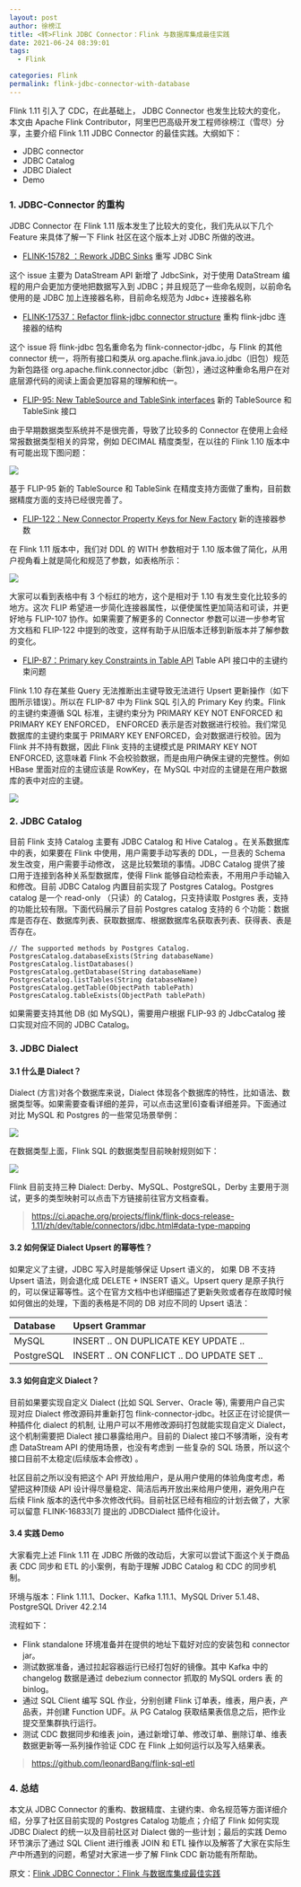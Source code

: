 ```yaml
---
layout: post
author: 徐榜江
title: <转>Flink JDBC Connector：Flink 与数据库集成最佳实践
date: 2021-06-24 08:39:01
tags:
  - Flink

categories: Flink
permalink: flink-jdbc-connector-with-database
---
```


Flink 1.11 引入了 CDC，在此基础上， JDBC Connector 也发生比较大的变化，本文由 Apache Flink Contributor，阿里巴巴高级开发工程师徐榜江（雪尽）分享，主要介绍 Flink 1.11 JDBC Connector 的最佳实践。大纲如下：
- JDBC connector
- JDBC Catalog
- JDBC Dialect
- Demo

### 1. JDBC-Connector 的重构

JDBC Connector 在 Flink 1.11 版本发生了比较大的变化，我们先从以下几个 Feature 来具体了解一下 Flink 社区在这个版本上对 JDBC 所做的改进。

- [FLINK-15782 ：Rework JDBC Sinks](https://issues.apache.org/jira/browse/FLINK-15782) 重写 JDBC Sink

这个 issue 主要为 DataStream API 新增了 JdbcSink，对于使用 DataStream 编程的用户会更加方便地把数据写入到 JDBC；并且规范了一些命名规则，以前命名使用的是 JDBC 加上连接器名称，目前命名规范为 Jdbc+ 连接器名称

- [FLINK-17537：Refactor flink-jdbc connector structure](https://issues.apache.org/jira/browse/FLINK-17537) 重构 flink-jdbc 连接器的结构

这个 issue 将 flink-jdbc 包名重命名为 flink-connector-jdbc，与 Flink 的其他 connector 统一，将所有接口和类从 org.apache.flink.java.io.jdbc（旧包）规范为新包路径 org.apache.flink.connector.jdbc（新包），通过这种重命名用户在对底层源代码的阅读上面会更加容易的理解和统一。

- [FLIP-95: New TableSource and TableSink interfaces](https://cwiki.apache.org/confluence/display/FLINK/FLIP-95%3A+New+TableSource+and+TableSink+interfaces) 新的 TableSource 和 TableSink 接口

由于早期数据类型系统并不是很完善，导致了比较多的 Connector 在使用上会经常报数据类型相关的异常，例如 DECIMAL 精度类型，在以往的 Flink 1.10 版本中有可能出现下图问题：

![](https://github.com/sjf0115/ImageBucket/blob/main/Flink/flink-jdbc-connector-with-database-1.png?raw=true)

基于 FLIP-95 新的 TableSource 和 TableSink 在精度支持方面做了重构，目前数据精度方面的支持已经很完善了。

- [FLIP-122：New Connector Property Keys for New Factory](https://cwiki.apache.org/confluence/display/FLINK/FLIP-122%3A+New+Connector+Property+Keys+for+New+Factory) 新的连接器参数

在 Flink 1.11 版本中，我们对 DDL 的 WITH 参数相对于 1.10 版本做了简化，从用户视角看上就是简化和规范了参数，如表格所示：

![](https://github.com/sjf0115/ImageBucket/blob/main/Flink/flink-jdbc-connector-with-database-2.png?raw=true)

大家可以看到表格中有 3 个标红的地方，这个是相对于 1.10 有发生变化比较多的地方。这次 FLIP 希望进一步简化连接器属性，以便使属性更加简洁和可读，并更好地与 FLIP-107 协作。如果需要了解更多的 Connector 参数可以进一步参考官方文档和 FLIP-122 中提到的改变，这样有助于从旧版本迁移到新版本并了解参数的变化。

- [FLIP-87：Primary key Constraints in Table API](https://cwiki.apache.org/confluence/display/FLINK/FLIP+87%3A+Primary+key+constraints+in+Table+API) Table API 接口中的主键约束问题

Flink 1.10 存在某些 Query 无法推断出主键导致无法进行 Upsert 更新操作（如下图所示错误）。所以在 FLIP-87 中为 Flink SQL 引入的 Primary Key 约束。Flink 的主键约束遵循 SQL 标准，主键约束分为 PRIMARY KEY NOT ENFORCED 和 PRIMARY KEY ENFORCED， ENFORCED 表示是否对数据进行校验。我们常见数据库的主键约束属于 PRIMARY KEY ENFORCED，会对数据进行校验。因为 Flink 并不持有数据，因此 Flink 支持的主键模式是 PRIMARY KEY NOT ENFORCED,  这意味着 Flink 不会校验数据，而是由用户确保主键的完整性。例如 HBase 里面对应的主键应该是 RowKey，在 MySQL 中对应的主键是在用户数据库的表中对应的主键。

![](https://github.com/sjf0115/ImageBucket/blob/main/Flink/flink-jdbc-connector-with-database-3.png?raw=true)

### 2. JDBC Catalog

目前 Flink 支持 Catalog 主要有 JDBC Catalog 和 Hive Catalog 。在关系数据库中的表，如果要在 Flink 中使用，用户需要手动写表的 DDL，一旦表的 Schema 发生改变，用户需要手动修改， 这是比较繁琐的事情。JDBC Catalog 提供了接口用于连接到各种关系型数据库，使得 Flink 能够自动检索表，不用用户手动输入和修改。目前 JDBC Catalog 内置目前实现了 Postgres Catalog。Postgres catalog 是一个 read-only （只读）的 Catalog，只支持读取 Postgres 表，支持的功能比较有限。下面代码展示了目前 Postgres catalog 支持的 6 个功能：数据库是否存在、数据库列表、获取数据库、根据数据库名获取表列表、获得表、表是否存在。
```
// The supported methods by Postgres Catalog.
PostgresCatalog.databaseExists(String databaseName)
PostgresCatalog.listDatabases()
PostgresCatalog.getDatabase(String databaseName)
PostgresCatalog.listTables(String databaseName)
PostgresCatalog.getTable(ObjectPath tablePath)
PostgresCatalog.tableExists(ObjectPath tablePath)
```
如果需要支持其他 DB (如 MySQL)，需要用户根据 FLIP-93 的 JdbcCatalog 接口实现对应不同的 JDBC Catalog。

### 3. JDBC Dialect

#### 3.1 什么是 Dialect？

Dialect (方言)对各个数据库来说，Dialect 体现各个数据库的特性，比如语法、数据类型等。如果需要查看详细的差异，可以点击这里[6]查看详细差异。下面通过对比 MySQL 和 Postgres 的一些常见场景举例：

![](https://github.com/sjf0115/ImageBucket/blob/main/Flink/flink-jdbc-connector-with-database-4.png?raw=true)

在数据类型上面，Flink SQL 的数据类型目前映射规则如下：

![](https://github.com/sjf0115/ImageBucket/blob/main/Flink/flink-jdbc-connector-with-database-5.png?raw=true)

Flink 目前支持三种 Dialect: Derby、MySQL、PostgreSQL，Derby 主要用于测试，更多的类型映射可以点击下方链接前往官方文档查看。

> https://ci.apache.org/projects/flink/flink-docs-release-1.11/zh/dev/table/connectors/jdbc.html#data-type-mapping

#### 3.2 如何保证 Dialect Upsert 的幂等性？

如果定义了主键，JDBC 写入时是能够保证 Upsert 语义的， 如果 DB 不支持 Upsert 语法，则会退化成 DELETE + INSERT 语义。Upsert query 是原子执行的，可以保证幂等性。这个在官方文档中也详细描述了更新失败或者存在故障时候如何做出的处理，下面的表格是不同的 DB 对应不同的 Upsert 语法：

| Database | Upsert Grammar |
| :------------- | :------------- |
| MySQL       | INSERT .. ON DUPLICATE KEY UPDATE ..       |
| PostgreSQL | INSERT .. ON CONFLICT .. DO UPDATE SET .. |

#### 3.3 如何自定义 Dialect？

目前如果要实现自定义 Dialect (比如 SQL Server、Oracle 等), 需要用户自己实现对应 Dialect 修改源码并重新打包 flink-connector-jdbc。社区正在讨论提供一种插件化 dialect 的机制, 让用户可以不用修改源码打包就能实现自定义 Dialect，这个机制需要把 Dialect 接口暴露给用户。目前的 Dialect 接口不够清晰，没有考虑 DataStream API 的使用场景，也没有考虑到 一些复杂的 SQL 场景，所以这个接口目前不太稳定(后续版本会修改) 。

社区目前之所以没有把这个 API 开放给用户，是从用户使用的体验角度考虑，希望把这种顶级 API 设计得尽量稳定、简洁后再开放出来给用户使用，避免用户在后续 Flink 版本的迭代中多次修改代码。目前社区已经有相应的计划去做了，大家可以留意 FLINK-16833[7] 提出的 JDBCDialect 插件化设计。

#### 3.4 实践 Demo

大家看完上述 Flink 1.11 在 JDBC 所做的改动后，大家可以尝试下面这个关于商品表 CDC 同步和 ETL 的小案例，有助于理解 JDBC Catalog 和 CDC 的同步机制。

环境与版本：Flink 1.11.1、Docker、Kafka 1.11.1、MySQL Driver 5.1.48、PostgreSQL Driver 42.2.14

流程如下：
- Flink standalone 环境准备并在提供的地址下载好对应的安装包和 connector jar。
- 测试数据准备，通过拉起容器运行已经打包好的镜像。其中 Kafka 中的 changelog 数据是通过 debezium connector 抓取的 MySQL orders 表 的 binlog。
- 通过 SQL Client 编写 SQL 作业，分别创建 Flink 订单表，维表，用户表，产品表，并创建 Function UDF。从 PG Catalog 获取结果表信息之后，把作业提交至集群执行运行。
- 测试 CDC 数据同步和维表 join，通过新增订单、修改订单、删除订单、维表数据更新等一系列操作验证 CDC 在 Flink 上如何运行以及写入结果表。

> https://github.com/leonardBang/flink-sql-etl

### 4. 总结

本文从 JDBC Connector 的重构、数据精度、主键约束、命名规范等方面详细介绍，分享了社区目前实现的 Postgres Catalog 功能点；介绍了 Flink 如何实现 JDBC Dialect 的统一以及目前社区对 Dialect 做的一些计划；最后的实践 Demo 环节演示了通过 SQL Client 进行维表 JOIN 和 ETL 操作以及解答了大家在实际生产中所遇到的问题，希望对大家进一步了解 Flink CDC 新功能有所帮助。

原文：[Flink JDBC Connector：Flink 与数据库集成最佳实践](https://mp.weixin.qq.com/s/guHl9hnNgD22sBseiGDZ2g)
